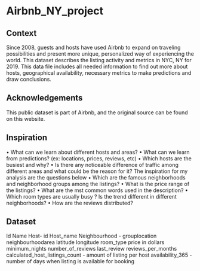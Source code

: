 # Airbnb_NY_project

## Context
Since 2008, guests and hosts have used Airbnb to expand on traveling possibilities and present more unique, personalized way of experiencing the world. This dataset describes the listing activity and metrics in NYC, NY for 2019. This data file includes all needed information to find out more about hosts, geographical availability, necessary metrics to make predictions and draw conclusions.

## Acknowledgements
This public dataset is part of Airbnb, and the original source can be found on this website.

## Inspiration
•	What can we learn about different hosts and areas?
•	What can we learn from predictions? (ex: locations, prices, reviews, etc)
•	Which hosts are the busiest and why?
•	Is there any noticeable difference of traffic among different areas and what could be the reason for it?
The inspiration for my analysis are the questions below
•	Which are the famous neighborhoods and neighborhood groups among the listings?
•	What is the price range of the listings?
•	What are the mst common words used in the description?
•	Which room types are usually busy ? Is the trend different in different neighborhoods?
•	How are the reviews distributed?

## Dataset 
Id 
Name
Host- id
Host_name 
Neighbourhood - grouplocation
neighbourhoodarea
latitude
longitude
room_type
price in dollars
minimum_nights
number_of_reviews
last_review
reviews_per_months
calculated_host_listings_count - amount of listing per host
availability_365 - number of days when listing is available for booking
